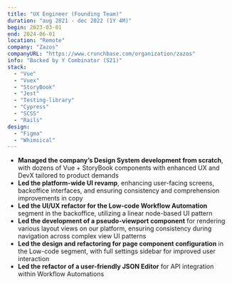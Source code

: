 ```yaml
---
title: "UX Engineer (Founding Team)"
duration: "aug 2021 - dec 2022 (1Y 4M)"
begin: 2023-03-01
end: 2024-06-01
location: "Remote"
company: "Zazos"
companyURL: "https://www.crunchbase.com/organization/zazos"
info: "Backed by Y Combinator (S21)"
stack:
  - "Vue"
  - "Vuex"
  - "StoryBook"
  - "Jest"
  - "Testing-library"
  - "Cypress"
  - "SCSS"
  - "Rails"
design:
  - "Figma"
  - "Whimsical"
---
```


- **Managed the company’s Design System development from scratch**, with dozens of Vue + StoryBook components with enhanced UX and DevX tailored to product demands
- **Led the platform-wide UI revamp**, enhancing user-facing screens, backoffice interfaces, and ensuring consistency and comprehension improvements in copy
- **Led the UI/UX refactor for the Low-code Workflow Automation** segment in the backoffice, utilizing a linear node-based UI pattern
- **Led the development of a pseudo-viewport component** for rendering various layout views on our platform, ensuring consistency during navigation across complex view UI patterns
- **Led the design and refactoring for page component configuration** in the Low-code segment, with full settings sidebar for improved user interaction
- **Led the refactor of a user-friendly JSON Editor** for API integration within Workflow Automations